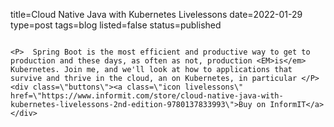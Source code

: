 title=Cloud Native Java with Kubernetes Livelessons
date=2022-01-29
type=post
tags=blog
listed=false
status=published
~~~~~~

<P>  Spring Boot is the most efficient and productive way to get to production and these days, as often as not, production <EM>is</em> Kubernetes. Join me, and we'll look at how to applications that survive and thrive in the cloud, an on Kubernetes, in particular </P>  <div class=\"buttons\"><a class=\"icon livelessons\" href=\"https://www.informit.com/store/cloud-native-java-with-kubernetes-livelessons-2nd-edition-9780137833993\">Buy on InformIT</a></div>